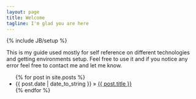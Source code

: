 ```yaml
---
layout: page
title: Welcome
tagline: I'm glad you are here
---
```

{% include JB/setup %}

This is my guide used mostly for self reference on different technologies and getting environments setup. Feel free to use it and if you notice any error feel free to contact me and let me know.

<ul class="posts">
  {% for post in site.posts %}
    <li><span>{{ post.date | date_to_string }}</span> &raquo; <a href="{{ BASE_PATH }}{{ post.url }}">{{ post.title }}</a></li>
  {% endfor %}
</ul>